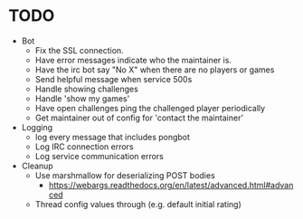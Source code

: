 # TODO #
* Bot
  * Fix the SSL connection.
  * Have error messages indicate who the maintainer is.
  * Have the irc bot say "No X" when there are no players or games
  * Send helpful message when service 500s
  * Handle showing challenges
  * Handle 'show my games'
  * Have open challenges ping the challenged player periodically
  * Get maintainer out of config for 'contact the maintainer'
* Logging
  * log every message that includes pongbot
  * Log IRC connection errors
  * Log service communication errors
* Cleanup
  * Use marshmallow for deserializing POST bodies
    * https://webargs.readthedocs.org/en/latest/advanced.html#advanced
  * Thread config values through (e.g. default initial rating)
